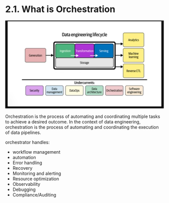 # 2.1. What is Orchestration

![data engineering lifecycle](./img/de-lifecycle.png)

Orchestration is the process of automating and coordinating multiple tasks to achieve a desired outcome. In the context of data engineering, orchestration is the process of automating and coordinating the execution of data pipelines.

orchestrator handles:
- workflow management
- automation
- Error handling
- Recovery
- Monitoring and alerting
- Resource optimization
- Observability
- Debugging
- Compliance/Auditing
